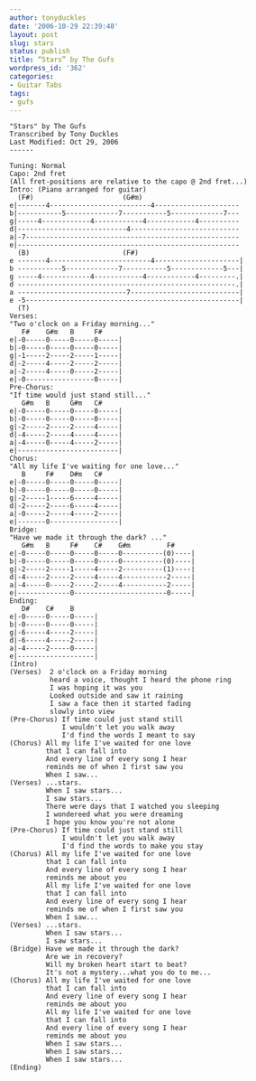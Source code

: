 ```yaml
---
author: tonyduckles
date: '2006-10-29 22:39:48'
layout: post
slug: stars
status: publish
title: “Stars” by The Gufs
wordpress_id: '362'
categories:
- Guitar Tabs
tags:
- gufs
---
```

<!-- more -->

    "Stars" by The Gufs
    Transcribed by Tony Duckles
    Last Modified: Oct 29, 2006
    ------
       
    Tuning: Normal
    Capo: 2nd fret  
    (All fret-positions are relative to the capo @ 2nd fret...)  
    Intro: (Piano arranged for guitar)  
      (F#)                      (G#m)
    e|-------4-------------------------4---------------------
    b|-----------5-------------7-----------5-------------7---
    g|-----4------------4------------4------------4----------
    d|---------------------------4---------------------------
    a|-7-----------------------------------------------------
    e|-------------------------------------------------------  
      (B)                       (F#)
    e -------4-------------------------4---------------------|
    b -----------5-------------7-----------5-------------5---|
    g -----4------------4------------4------------4---------.|
    d ------------------------------------------------------.|
    a ---------------------------7---------------------------|
    e -5-----------------------------------------------------|
      (T)  
    Verses:  
    "Two o'clock on a Friday morning..."  
       F#    G#m   B     F#
    e|-0-----0-----0-----0-----|
    b|-0-----0-----0-----0-----|
    g|-1-----2-----2-----1-----|
    d|-2-----4-----2-----2-----|
    a|-2-----4-----0-----2-----|
    e|-0-----------------0-----|  
    Pre-Chorus:  
    "If time would just stand still..."  
       G#m   B     G#m   C#
    e|-0-----0-----0-----0-----|
    b|-0-----0-----0-----0-----|
    g|-2-----2-----2-----4-----|
    d|-4-----2-----4-----4-----|
    a|-4-----0-----4-----2-----|
    e|-------------------------|  
    Chorus:  
    "All my life I've waiting for one love..."  
       B     F#    D#m   C#
    e|-0-----0-----0-----0-----|
    b|-0-----0-----0-----0-----|
    g|-2-----1-----6-----4-----|
    d|-2-----2-----6-----4-----|
    a|-0-----2-----4-----2-----|
    e|-------0-----------------|  
    Bridge:  
    "Have we made it through the dark? ..."  
       G#m   B     F#    C#    G#m         F#
    e|-0-----0-----0-----0-----0----------(0)----|
    b|-0-----0-----0-----0-----0----------(0)----|
    g|-2-----2-----1-----4-----2----------(1)----|
    d|-4-----2-----2-----4-----4-----------2-----|
    a|-4-----0-----2-----2-----4-----------2-----|
    e|-------------0-----------------------0-----|  
    Ending:
       D#    C#    B
    e|-0-----0-----0-----|
    b|-0-----0-----0-----|
    g|-6-----4-----2-----|
    d|-6-----4-----2-----|
    a|-4-----2-----0-----|
    e|-------------------|  
    (Intro)  
    (Verses)  2 o'clock on a Friday morning
              heard a voice, thought I heard the phone ring
              I was hoping it was you
              Looked outside and saw it raining
              I saw a face then it started fading
              slowly into view  
    (Pre-Chorus) If time could just stand still
                 I wouldn't let you walk away
                 I'd find the words I meant to say  
    (Chorus) All my life I've waited for one love
             that I can fall into
             And every line of every song I hear
             reminds me of when I first saw you
             When I saw...  
    (Verses) ...stars.
             When I saw stars...
             I saw stars...  
             There were days that I watched you sleeping
             I wondereed what you were dreaming
             I hope you know you're not alone  
    (Pre-Chorus) If time could just stand still
                 I wouldn't let you walk away
                 I'd find the words to make you stay  
    (Chorus) All my life I've waited for one love
             that I can fall into
             And every line of every song I hear
             reminds me about you
             All my life I've waited for one love
             that I can fall into
             And every line of every song I hear
             reminds me of when I first saw you
             When I saw...  
    (Verses) ...stars.
             When I saw stars...
             I saw stars...  
    (Bridge) Have we made it through the dark?
             Are we in recovery?
             Will my broken heart start to beat?
             It's not a mystery...what you do to me...  
    (Chorus) All my life I've waited for one love
             that I can fall into
             And every line of every song I hear
             reminds me about you
             All my life I've waited for one love
             that I can fall into
             And every line of every song I hear
             reminds me about you
             When I saw stars...
             When I saw stars...
             When I saw stars...  
    (Ending)


